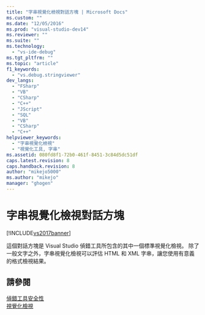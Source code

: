 ```yaml
---
title: "字串視覺化檢視對話方塊 | Microsoft Docs"
ms.custom: ""
ms.date: "12/05/2016"
ms.prod: "visual-studio-dev14"
ms.reviewer: ""
ms.suite: ""
ms.technology: 
  - "vs-ide-debug"
ms.tgt_pltfrm: ""
ms.topic: "article"
f1_keywords: 
  - "vs.debug.stringviewer"
dev_langs: 
  - "FSharp"
  - "VB"
  - "CSharp"
  - "C++"
  - "JScript"
  - "SQL"
  - "VB"
  - "CSharp"
  - "C++"
helpviewer_keywords: 
  - "字串視覺化檢視"
  - "視覺化工具, 字串"
ms.assetid: 080fd8f1-72b0-461f-8451-3c84d5dc51df
caps.latest.revision: 8
caps.handback.revision: 8
author: "mikejo5000"
ms.author: "mikejo"
manager: "ghogen"
---
```

# 字串視覺化檢視對話方塊
[!INCLUDE[vs2017banner](../code-quality/includes/vs2017banner.md)]

這個對話方塊是 Visual Studio 偵錯工具所包含的其中一個標準視覺化檢視。  除了一般文字之外，字串視覺化檢視可以評估 HTML 和 XML 字串，讓您使用有意義的格式檢視結果。  
  
## 請參閱  
 [偵錯工具安全性](../debugger/debugger-security.md)   
 [視覺化檢視](../debugger/create-custom-visualizers-of-data.md)